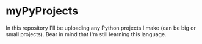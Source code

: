 # myPyProjects
In this repository I'll be uploading any Python projects I make (can be big or small projects). Bear in mind that I'm still learning this language.
